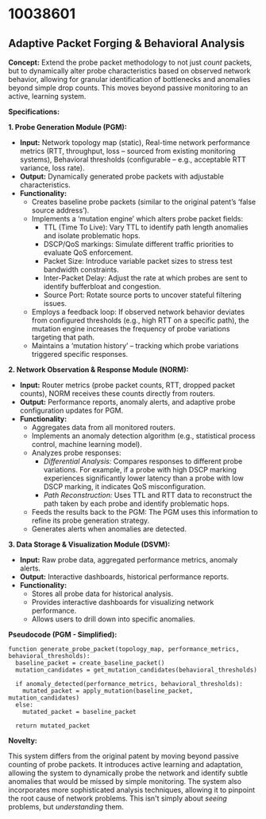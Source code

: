 # 10038601

## Adaptive Packet Forging & Behavioral Analysis

**Concept:** Extend the probe packet methodology to not just *count* packets, but to dynamically alter probe characteristics based on observed network behavior, allowing for granular identification of bottlenecks and anomalies beyond simple drop counts. This moves beyond passive monitoring to an active, learning system.

**Specifications:**

**1. Probe Generation Module (PGM):**

*   **Input:** Network topology map (static), Real-time network performance metrics (RTT, throughput, loss – sourced from existing monitoring systems), Behavioral thresholds (configurable – e.g., acceptable RTT variance, loss rate).
*   **Output:** Dynamically generated probe packets with adjustable characteristics.
*   **Functionality:**
    *   Creates baseline probe packets (similar to the original patent’s ‘false source address’).
    *   Implements a ‘mutation engine’ which alters probe packet fields:
        *   TTL (Time To Live): Vary TTL to identify path length anomalies and isolate problematic hops.
        *   DSCP/QoS markings: Simulate different traffic priorities to evaluate QoS enforcement.
        *   Packet Size: Introduce variable packet sizes to stress test bandwidth constraints.
        *   Inter-Packet Delay: Adjust the rate at which probes are sent to identify bufferbloat and congestion.
        *   Source Port: Rotate source ports to uncover stateful filtering issues.
    *   Employs a feedback loop: If observed network behavior deviates from configured thresholds (e.g., high RTT on a specific path), the mutation engine increases the frequency of probe variations targeting that path.
    *   Maintains a ‘mutation history’ – tracking which probe variations triggered specific responses.

**2. Network Observation & Response Module (NORM):**

*   **Input:** Router metrics (probe packet counts, RTT, dropped packet counts), NORM receives these counts directly from routers.
*   **Output:** Performance reports, anomaly alerts, and adaptive probe configuration updates for PGM.
*   **Functionality:**
    *   Aggregates data from all monitored routers.
    *   Implements an anomaly detection algorithm (e.g., statistical process control, machine learning model).
    *   Analyzes probe responses:
        *   *Differential Analysis:* Compares responses to different probe variations. For example, if a probe with high DSCP marking experiences significantly lower latency than a probe with low DSCP marking, it indicates QoS misconfiguration.
        *   *Path Reconstruction:* Uses TTL and RTT data to reconstruct the path taken by each probe and identify problematic hops.
    *   Feeds the results back to the PGM: The PGM uses this information to refine its probe generation strategy.
    *   Generates alerts when anomalies are detected.

**3. Data Storage & Visualization Module (DSVM):**

*   **Input:** Raw probe data, aggregated performance metrics, anomaly alerts.
*   **Output:** Interactive dashboards, historical performance reports.
*   **Functionality:**
    *   Stores all probe data for historical analysis.
    *   Provides interactive dashboards for visualizing network performance.
    *   Allows users to drill down into specific anomalies.

**Pseudocode (PGM - Simplified):**

```
function generate_probe_packet(topology_map, performance_metrics, behavioral_thresholds):
  baseline_packet = create_baseline_packet()
  mutation_candidates = get_mutation_candidates(behavioral_thresholds)

  if anomaly_detected(performance_metrics, behavioral_thresholds):
    mutated_packet = apply_mutation(baseline_packet, mutation_candidates)
  else:
    mutated_packet = baseline_packet

  return mutated_packet
```

**Novelty:**

This system differs from the original patent by moving beyond passive counting of probe packets. It introduces active learning and adaptation, allowing the system to dynamically probe the network and identify subtle anomalies that would be missed by simple monitoring. The system also incorporates more sophisticated analysis techniques, allowing it to pinpoint the root cause of network problems. This isn't simply about *seeing* problems, but *understanding* them.